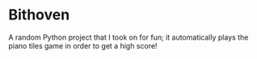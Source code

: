 # Bithoven
A random Python project that I took on for fun; it automatically plays the piano tiles game in order to get a high score!
